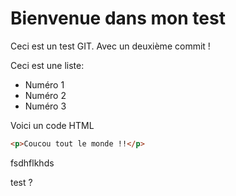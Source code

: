 # Bienvenue dans mon test

Ceci est un test GIT. Avec un deuxième commit !

Ceci est une liste:

- Numéro 1
- Numéro 2
- Numéro 3

Voici un code HTML

```html
<p>Coucou tout le monde !!</p>
```

fsdhflkhds

test ?